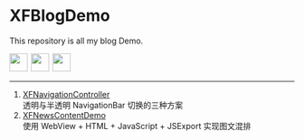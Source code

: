 # XFBlogDemo

This repository is all my blog Demo.  

>
<a href="http://weibo.com/xuyafei86">
<img src="http://o74he8slr.bkt.clouddn.com/follow_sina.png", style="width:32px;margin-right:2px"></a>
<a href="http://www.jianshu.com/users/2555924d8c6e">
<img src="http://o74he8slr.bkt.clouddn.com/follow_jianshu.png", style="width:32px;margin-right:2px"></a>
<a href="https://github.com/xiaofei86">
<img src="http://o74he8slr.bkt.clouddn.com/follow_blog.png", style="width:32px;margin-right:2px"></a>

---

1. [XFNavigationController](http://xuyafei.cn/post/cocoatouch/tou-ming-yu-ban-tou-ming-navigationbar-qie-huan-de-san-chong-fang-an)  
透明与半透明 NavigationBar 切换的三种方案  
2. [XFNewsContentDemo](http://xuyafei.cn/post/cocoatouch/tu-wen-hun-pai)  
使用 WebView + HTML + JavaScript + JSExport 实现图文混排